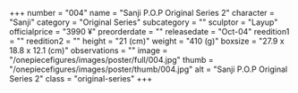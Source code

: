 +++
number = "004"
name = "Sanji P.O.P Original Series 2"
character = "Sanji"
category = "Original Series"
subcategory = ""
sculptor = "Layup"
officialprice = "3990 ¥"
preorderdate = ""
releasedate = "Oct-04"
reedition1 = ""
reedition2 = ""
height = "21 (cm)"
weight = "410 (g)"
boxsize = "27.9 x 18.8 x 12.1 (cm)"
observations = ""
image = "/onepiecefigures/images/poster/full/004.jpg"
thumb = "/onepiecefigures/images/poster/thumb/004.jpg"
alt = "Sanji P.O.P Original Series 2"
class = "original-series"
+++
